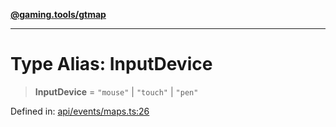 [**@gaming.tools/gtmap**](README.md)

***

# Type Alias: InputDevice

> **InputDevice** = `"mouse"` \| `"touch"` \| `"pen"`

Defined in: [api/events/maps.ts:26](https://github.com/gamingtools/gt-map/blob/37582d0663306e25f7b67e6e3ae4390bd14c21af/packages/gtmap/src/api/events/maps.ts#L26)
